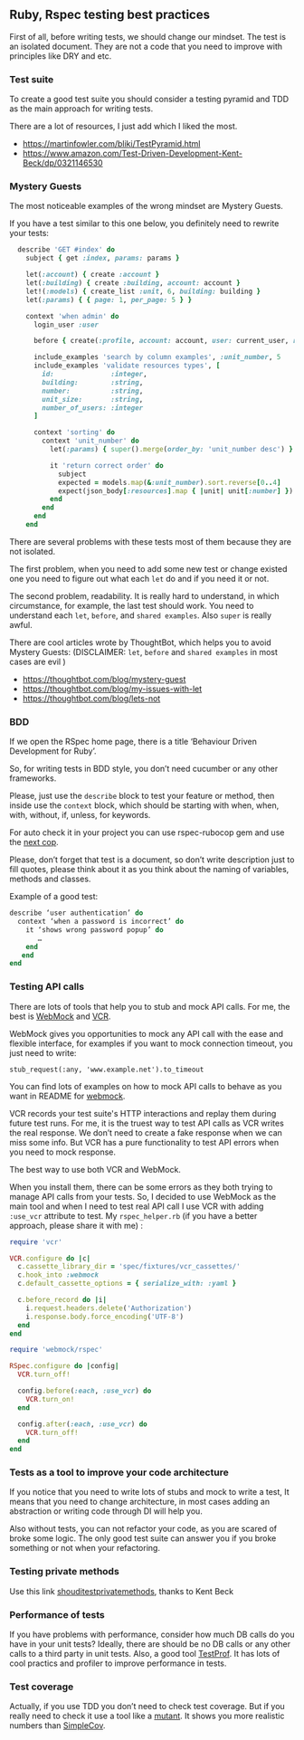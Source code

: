 ## Ruby, Rspec testing best practices
First of all, before writing tests, we should change our mindset. The test is an isolated document. 
They are not a code that you need to improve with principles like DRY and etc.

### Test suite
To create a good test suite you should consider a testing pyramid and TDD as the main approach for writing tests. 

There are a lot of resources, I just add which I liked the most.  
 - https://martinfowler.com/bliki/TestPyramid.html
 - https://www.amazon.com/Test-Driven-Development-Kent-Beck/dp/0321146530

### Mystery Guests
The most noticeable examples of the wrong mindset are Mystery Guests.

If you have a test similar to this one below, you definitely need to rewrite your tests:
```ruby
  describe 'GET #index' do
    subject { get :index, params: params }

    let(:account) { create :account }
    let(:building) { create :building, account: account }
    let!(:models) { create_list :unit, 6, building: building }
    let(:params) { { page: 1, per_page: 5 } }

    context 'when admin' do
      login_user :user

      before { create(:profile, account: account, user: current_user, role: :admin) }

      include_examples 'search by column examples', :unit_number, 5
      include_examples 'validate resources types', [
        id:              :integer,
        building:        :string,
        number:          :string,
        unit_size:       :string,
        number_of_users: :integer
      ]

      context 'sorting' do
        context 'unit_number' do
          let(:params) { super().merge(order_by: 'unit_number desc') }

          it 'return correct order' do
            subject
            expected = models.map(&:unit_number).sort.reverse[0..4]
            expect(json_body[:resources].map { |unit| unit[:number] }).to eq expected
          end
        end
      end
    end
```


There are several problems with these tests most of them because they are not isolated.

The first problem, when you need to add some new test or change existed one you need to figure out 
what each `let` do and if you need it or not. 

The second problem, readability. It is really hard to understand, in which circumstance, for example, the last test should work. 
You need to understand each `let`, `before`, and `shared examples`. Also `super` is really awful.

There are cool articles wrote by ThoughtBot, which helps you to avoid Mystery Guests:
(DISCLAIMER: `let`, `before` and `shared examples` in most cases are evil )
 - https://thoughtbot.com/blog/mystery-guest
 - https://thoughtbot.com/blog/my-issues-with-let
 - https://thoughtbot.com/blog/lets-not

### BDD

If we open the RSpec home page, there is a title ‘Behaviour Driven Development for Ruby’. 

So, for writing tests in BDD style, you don’t need cucumber or any other frameworks. 

Please, just use the `describe` block to test your feature or method, then inside use the `context` block, which should be starting with when, when, with, without, if, unless, for keywords. 

For auto check it in your project you can use rspec-rubocop gem and use the [next cop](https://www.rubydoc.info/gems/rubocop-rspec/RuboCop/Cop/RSpec/ContextWording).

Please, don’t forget that test is a document, so don’t write description just to fill quotes, please think about it as you think about the naming of variables, methods and classes.
 
Example of a good test: 

```ruby
describe ‘user authentication’ do
  context ‘when a password is incorrect’ do 
    it ‘shows wrong password popup’ do 
       …
    end
   end
end
```
 
### Testing API calls

There are lots of tools that help you to stub and mock API calls. For me, the best is [WebMock](http://github.com/bblimke/webmock) and [VCR](https://github.com/vcr/vcr). 

WebMock gives you opportunities to mock any API call with the ease and flexible interface, for examples if you want to mock connection timeout, you just need to write:
```
stub_request(:any, 'www.example.net').to_timeout
```
You can find lots of examples on how to mock API calls to behave as you want in README for [webmock](http://github.com/bblimke/webmock).

VCR records your test suite's HTTP interactions and replay them during future test runs. For me, it is the truest way to test API calls as VCR writes the real response. We don’t need to create a fake response when we can miss some info. But VCR has a pure functionality to test API errors when you need to mock response. 

The best way to use both VCR and WebMock.

When you install them, there can be some errors as they both trying to manage API calls from your tests.
So, I decided to use WebMock as the main tool and when I need to test real API call I use VCR with adding `:use_vcr` attribute to test.
My `rspec_helper.rb` (if you have a better approach, please share it with me) : 

```ruby
require 'vcr'

VCR.configure do |c|
  c.cassette_library_dir = 'spec/fixtures/vcr_cassettes/'
  c.hook_into :webmock
  c.default_cassette_options = { serialize_with: :yaml }

  c.before_record do |i|
    i.request.headers.delete('Authorization')
    i.response.body.force_encoding('UTF-8')
  end
end

require 'webmock/rspec'

RSpec.configure do |config|
  VCR.turn_off!

  config.before(:each, :use_vcr) do
    VCR.turn_on!
  end

  config.after(:each, :use_vcr) do
    VCR.turn_off!
  end
end
```

### Tests as a tool to improve your code architecture
If you notice that you need to write lots of stubs and mock to write a test, It means that you need to change architecture, in most cases adding an abstraction or writing code through DI will help you.

Also without tests, you can not refactor your code, as you are scared of broke some logic. The only good test suite can answer you if you broke something or not when your refactoring.

### Testing private methods
Use this link [shouditestprivatemethods](http://shoulditestprivatemethods.com/), thanks to Kent Beck

### Performance of tests
If you have problems with performance, consider how much DB calls do you have in your unit tests? Ideally, there are should be no DB calls or any other calls to a third party in unit tests.
Also, a good tool [TestProf](https://test-prof.evilmartians.io/#/). It has lots of cool practics and profiler to improve performance in tests.

### Test coverage 
Actually, if you use TDD you don’t need to check test coverage. But if you really need to check it use a tool like a [mutant](https://github.com/mbj/mutant). It shows you more realistic numbers than [SimpleCov](https://github.com/colszowka/simplecov).
